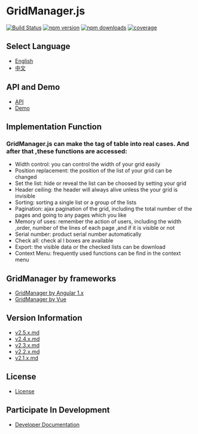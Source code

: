 # GridManager.js

[![Build Status](https://travis-ci.org/baukh789/GridManager.svg?branch=master&style=flat-square)](https://travis-ci.org/baukh789/GridManager)
[![npm version](https://img.shields.io/npm/v/gridmanager.svg?style=flat-square)](https://www.npmjs.com/package/gridmanager)
[![npm downloads](https://img.shields.io/npm/dt/gridmanager.svg?style=flat-square)](https://www.npmjs.com/package/gridmanager)
[![coverage](https://img.shields.io/codecov/c/github/baukh789/GridManager.svg?style=flat-square)](https://codecov.io/gh/baukh789/GridManager)

## Select Language
- [English](readme/README-EN.md)
- [中文](readme/README-CN.md)

## API and Demo
- [API](http://gridmanager.lovejavascript.com/api/index.html)
- [Demo](http://www.lovejavascript.com/node_modules/GridManager/demo/index.html)

## Implementation Function 
### GridManager.js can make the tag of table into real cases. And after that ,these functions are accessed:
- Width control: you can control the width of your grid easily
- Position replacement: the position of the list of your grid can be changed
- Set the list: hide or reveal the list can be choosed by setting your grid
- Header ceiling: the header will always alive unless the your grid is invisible
- Sorting: sorting a single list or a group of the lists
- Pagination: ajax pagination of the grid, including the total number of the pages and going to any pages which you like
- Memory of uses: remember the action of users, including the width ,order, number of the lines of each page ,and if it is visible or not
- Serial number: product serial number automatically
- Check all: check al l boxes are available 
- Export: the visible data or the checked lists can be download
- Context Menu: frequently used functions can be find in the context menu

## GridManager by frameworks
- [GridManager by Angular 1.x](https://github.com/baukh789/GridManager-Angular-1.x)
- [GridManager by Vue](https://github.com/baukh789/GridManager-Vue)

## Version Information
- [v2.5.x.md](/version/v2.5.x.md)
- [v2.4.x.md](/version/v2.4.x.md)
- [v2.3.x.md](/version/v2.3.x.md)
- [v2.2.x.md](/version/v2.2.x.md)
- [v2.1.x.md](/version/v2.1.x.md)

## License
- [License](/LICENSE)

## Participate In Development
- [Developer Documentation](readme/DEVELOP-README.md)
